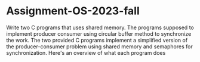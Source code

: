 # Assignment-OS-2023-fall
Write two C programs that uses shared memory. The programs supposed to implement producer consumer using circular buffer method to synchronize the work. 
The two provided C programs implement a simplified version of the producer-consumer problem using shared memory and semaphores for synchronization. Here's an overview of what each program does

